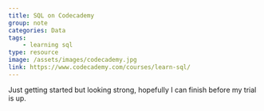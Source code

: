```yaml
---
title: SQL on Codecademy
group: note
categories: Data
tags:
    - learning sql
type: resource
image: /assets/images/codecademy.jpg
link: https://www.codecademy.com/courses/learn-sql/
---
```

Just getting started but looking strong, hopefully I can finish before my trial is up.
